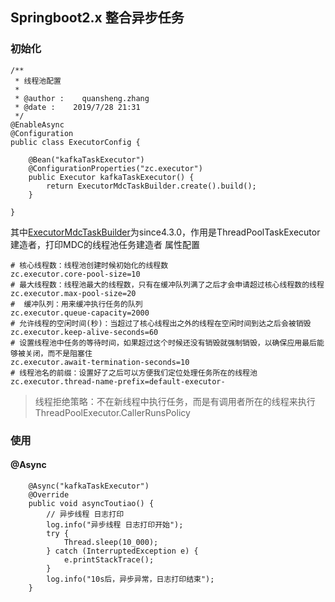 ## Springboot2.x 整合异步任务

### 初始化

```
/**
 * 线程池配置
 *
 * @author :    quansheng.zhang
 * @date :    2019/7/28 21:31
 */
@EnableAsync
@Configuration
public class ExecutorConfig {

    @Bean("kafkaTaskExecutor")
    @ConfigurationProperties("zc.executor")
    public Executor kafkaTaskExecutor() {
        return ExecutorMdcTaskBuilder.create().build();
    }
    
}
```
其中[ExecutorMdcTaskBuilder](https://gitee.com/zhangquansheng/zhengcheng-parent/blob/master/zc-common-spring-boot-starter/src/main/java/com/zhengcheng/common/async/builder/ExecutorMdcTaskBuilder.java)为since4.3.0，作用是ThreadPoolTaskExecutor建造者，打印MDC的线程池任务建造者
属性配置
```
# 核心线程数：线程池创建时候初始化的线程数
zc.executor.core-pool-size=10
# 最大线程数：线程池最大的线程数，只有在缓冲队列满了之后才会申请超过核心线程数的线程
zc.executor.max-pool-size=20
#  缓冲队列：用来缓冲执行任务的队列
zc.executor.queue-capacity=2000
# 允许线程的空闲时间(秒)：当超过了核心线程出之外的线程在空闲时间到达之后会被销毁
zc.executor.keep-alive-seconds=60
# 设置线程池中任务的等待时间，如果超过这个时候还没有销毁就强制销毁，以确保应用最后能够被关闭，而不是阻塞住
zc.executor.await-termination-seconds=10
# 线程池名的前缀：设置好了之后可以方便我们定位处理任务所在的线程池
zc.executor.thread-name-prefix=default-executor-
``` 
> 线程拒绝策略：不在新线程中执行任务，而是有调用者所在的线程来执行 ThreadPoolExecutor.CallerRunsPolicy

### 使用

#### @Async

```
    @Async("kafkaTaskExecutor")
    @Override
    public void asyncToutiao() {
        // 异步线程 日志打印
        log.info("异步线程 日志打印开始");
        try {
            Thread.sleep(10_000);
        } catch (InterruptedException e) {
            e.printStackTrace();
        }
        log.info("10s后，异步异常，日志打印结束");
    }
```